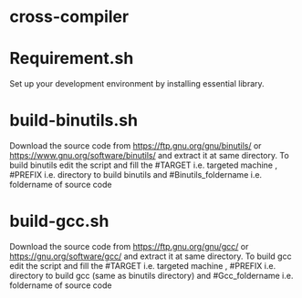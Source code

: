 # cross-compiler

# Requirement.sh
Set up your development environment by installing essential library.

# build-binutils.sh
Download the source code from https://ftp.gnu.org/gnu/binutils/ or https://www.gnu.org/software/binutils/ and extract it at same directory.
To build binutils edit the script and fill the #TARGET i.e. targeted machine , #PREFIX i.e. directory to build binutils and #Binutils_foldername 
i.e. foldername of source code

# build-gcc.sh
Download the source code from https://ftp.gnu.org/gnu/gcc/ or https://gnu.org/software/gcc/ and extract it at same directory.
To build gcc edit the script and fill the #TARGET i.e. targeted machine , #PREFIX i.e. directory to build gcc (same as binutils directory) and #Gcc_foldername 
i.e. foldername of source code
